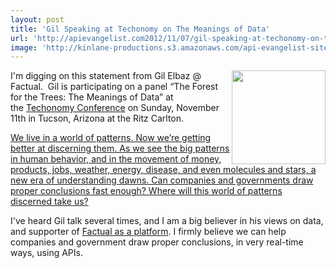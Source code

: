 ```yaml
---
layout: post
title: 'Gil Speaking at Techonomy on The Meanings of Data'
url: 'http://apievangelist.com2012/11/07/gil-speaking-at-techonomy-on-the-meanings-of-data/'
image: 'http://kinlane-productions.s3.amazonaws.com/api-evangelist-site/blog/gil-elbaz-factual.jpg'
---
```



<p>
     <img src="https://s3.amazonaws.com/kinlane-productions/api-evangelist/factual/gil-elbaz-factual.jpg"  width="150" align="right" />
</p>
<p>
     I'm digging on this statement from Gil Elbaz @ Factual.  Gil is participating on a panel “The Forest for the Trees: The Meanings of Data” at the <a href="http://techonomy.com/conf/12-tucson/" target="_blank">Techonomy Conference</a> on Sunday, November 11th in Tucson, Arizona at the Ritz Carlton. 
</p>
<p>
     <a href="http://blog.factual.com/gil-speaking-at-techonomy-on-the-meanings-of-data">We live in a world of patterns. Now we’re getting better at discerning them. As we see the big patterns in human behavior, and in the movement of money, products, jobs, weather, energy, disease, and even molecules and stars, a new era of understanding dawns. Can companies and governments draw proper conclusions fast enough? Where will this world of patterns discerned take us?</a>
</p>
<p>
     I've heard Gil talk several times, and I am a big believer in his views on data, and supporter of <a href="http://www.factual.com/">Factual as a platform</a>. I firmly believe we can help companies and government draw proper conclusions, in very real-time ways, using APIs.
</p>
